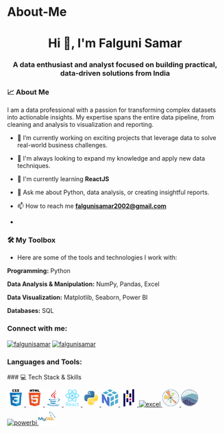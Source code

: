 # About-Me<h1 align="center">Hi 👋, I'm Falguni Samar</h1>
<h3 align="center">A data enthusiast and analyst focused on building practical, data-driven solutions from India</h3>

### 📈 About Me
I am a data professional with a passion for transforming complex datasets into actionable insights. My expertise spans the entire data pipeline, from cleaning and analysis to visualization and reporting.

- 🔭 I’m currently working on exciting projects that leverage data to solve real-world business challenges.
  
- 🌱 I'm always looking to expand my knowledge and apply new data techniques.

- 🌱 I'm currently learning **ReactJS**

- 💬 Ask me about Python, data analysis, or creating insightful reports.

- 📫 How to reach me **falgunisamar2002@gmail.com**

- 
 ### 🛠️ My Toolbox
- Here are some of the tools and technologies I work with:

**Programming:** Python

**Data Analysis & Manipulation:** NumPy, Pandas, Excel

**Data Visualization:** Matplotlib, Seaborn, Power BI

**Databases:** SQL

<h3 align="left">Connect with me:</h3>
<p align="left">
<a href="https://linkedin.com/in/falgunisamar" target="blank"><img align="center" src="https://raw.githubusercontent.com/rahuldkjain/github-profile-readme-generator/master/src/images/icons/Social/linked-in-alt.svg" alt="falgunisamar" height="30" width="40" /></a>
<a href="https://www.hackerrank.com/falgunisamar" target="blank"><img align="center" src="https://raw.githubusercontent.com/rahuldkjain/github-profile-readme-generator/master/src/images/icons/Social/hackerrank.svg" alt="falgunisamar" height="30" width="40" /></a>
</p>

<h3 align="left">Languages and Tools:</h3>
### 💻 Tech Stack & Skills
<p align="left">
    <a href="https://www.w3schools.com/css/" target="_blank" rel="noreferrer">
        <img src="https://raw.githubusercontent.com/devicons/devicon/master/icons/css3/css3-original-wordmark.svg" alt="css3" width="40" height="40"/>
    </a>
      <a href="https://www.w3.org/html/" target="_blank" rel="noreferrer">
        <img src="https://raw.githubusercontent.com/devicons/devicon/master/icons/html5/html5-original-wordmark.svg" alt="html5" width="40" height="40"/>
    </a>
    <a href="https://www.java.com" target="_blank" rel="noreferrer">
        <img src="https://raw.githubusercontent.com/devicons/devicon/master/icons/java/java-original.svg" alt="java" width="40" height="40"/>
    </a>
    <a href="https://reactjs.org/" target="_blank" rel="noreferrer">
        <img src="https://raw.githubusercontent.com/devicons/devicon/master/icons/react/react-original-wordmark.svg" alt="react" width="40" height="40"/>
    </a>
    <a href="https://www.python.org" target="_blank" rel="noreferrer">
        <img src="https://raw.githubusercontent.com/devicons/devicon/master/icons/python/python-original.svg" alt="python" width="40" height="40"/>
    </a>
    <a href="https://numpy.org/" target="_blank" rel="noreferrer">
        <img src="https://raw.githubusercontent.com/devicons/devicon/master/icons/numpy/numpy-original.svg" alt="numpy" width="40" height="40"/>
    </a>
    <a href="https://pandas.pydata.org/" target="_blank" rel="noreferrer">
        <img src="https://raw.githubusercontent.com/devicons/devicon/master/icons/pandas/pandas-original.svg" alt="pandas" width="40" height="40"/>
    </a>
    <a href="https://www.microsoft.com/en-us/microsoft-365/excel" target="_blank" rel="noreferrer">
        <img src="https://raw.githubusercontent.com/devicons/devicon/master/icons/excel/excel-plain.svg" alt="excel" width="40" height="40"/>
    </a>
    <a href="https://matplotlib.org/" target="_blank" rel="noreferrer">
        <img src="https://raw.githubusercontent.com/devicons/devicon/master/icons/matplotlib/matplotlib-original.svg" alt="matplotlib" width="40" height="40"/>
    </a>
    <a href="https://seaborn.pydata.org/" target="_blank" rel="noreferrer">
        <img src="https://raw.githubusercontent.com/devicons/devicon/master/icons/seaborn/seaborn-original.svg" alt="seaborn" width="40" height="40"/>
    </a>
    <a href="https://powerbi.microsoft.com/" target="_blank" rel="noreferrer">
        <img src="https://raw.githubusercontent.com/devicons/devicon/master/icons/powerbi/powerbi-original.svg" alt="powerbi" width="40" height="40"/>
    </a>
    <a href="https://www.mysql.com/" target="_blank" rel="noreferrer">
        <img src="https://raw.githubusercontent.com/devicons/devicon/master/icons/mysql/mysql-original-wordmark.svg" alt="mysql" width="40" height="40"/>
    </a>
</p>

